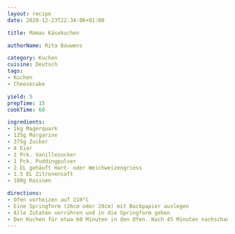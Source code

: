 ```yaml
---
layout: recipe
date: 2020-12-23T22:34:06+01:00

title: Mamas Käsekuchen

authorName: Rita Bauwens

category: Kuchen
cuisine: Deutsch
tags:
- Kuchen
- Cheesecake

yield: 5
prepTime: 15
cookTime: 60

ingredients:
- 1kg Magerquark
- 125g Margarine
- 375g Zucker
- 4 Eier
- 1 Pck. Vanillezucker
- 1 Pck. Puddingpulver
- 2 EL gehäuft Hart- oder Weichweizengriess
- 1.5 EL Zitronensaft
- 100g Rosinen

directions:
- Ofen vorheizen auf 210°C
- Eine Springform (26cm oder 28cm) mit Backpapier auslegen
- Alle Zutaten verrühren und in die Springform geben
- Den Kuchen für etwa 60 Minuten in den Ofen. Nach 45 Minuten nachschauen. Wenn er nach 55 Minuten noch gar nicht braun ist, Grill zu schalten.
---
```

